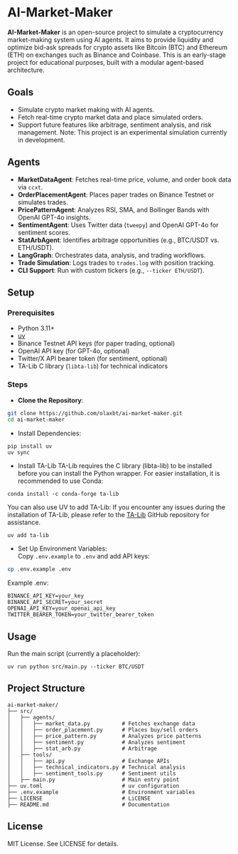 # AI-Market-Maker

**AI-Market-Maker** is an open-source project to simulate a cryptocurrency market-making system using AI agents. It aims to provide liquidity and optimize bid-ask spreads for crypto assets like Bitcoin (BTC) and Ethereum (ETH) on exchanges such as Binance and Coinbase. This is an early-stage project for educational purposes, built with a modular agent-based architecture.

## Goals

- Simulate crypto market making with AI agents.
- Fetch real-time crypto market data and place simulated orders.
- Support future features like arbitrage, sentiment analysis, and risk management.
  Note: This project is an experimental simulation currently in development.

## Agents

- **MarketDataAgent**: Fetches real-time price, volume, and order book data via `ccxt`.
- **OrderPlacementAgent**: Places paper trades on Binance Testnet or simulates trades.
- **PricePatternAgent**: Analyzes RSI, SMA, and Bollinger Bands with OpenAI GPT-4o insights.
- **SentimentAgent**: Uses Twitter data (`tweepy`) and OpenAI GPT-4o for sentiment scores.
- **StatArbAgent**: Identifies arbitrage opportunities (e.g., BTC/USDT vs. ETH/USDT).
- **LangGraph**: Orchestrates data, analysis, and trading workflows.
- **Trade Simulation**: Logs trades to `trades.log` with position tracking.
- **CLI Support**: Run with custom tickers (e.g., `--ticker ETH/USDT`).

## Setup

### Prerequisites

- Python 3.11+
- [uv](https://github.com/astral-sh/uv)
- Binance Testnet API keys (for paper trading, optional)
- OpenAI API key (for GPT-4o, optional)
- Twitter/X API bearer token (for sentiment, optional)
- TA-Lib C library (`libta-lib`) for technical indicators

### Steps

- **Clone the Repository**:

```bash
git clone https://github.com/olaxbt/ai-market-maker.git
cd ai-market-maker
```

- Install Dependencies:

```
pip install uv
uv sync
```

- Install TA-Lib
  TA-Lib requires the C library (libta-lib) to be installed before you can install the Python wrapper. For easier installation, it is recommended to use Conda:

```
conda install -c conda-forge ta-lib
```

You can also use UV to add TA-Lib:
If you encounter any issues during the installation of TA-Lib, please refer to the [TA-Lib](https://github.com/TA-Lib/ta-lib-python) GitHub repository for assistance.

```
uv add ta-lib
```

- Set Up Environment Variables:  
   Copy `.env.example` to `.env` and add API keys:

```bash
cp .env.example .env
```

Example .env:

```
BINANCE_API_KEY=your_key
BINANCE_API_SECRET=your_secret
OPENAI_API_KEY=your_openai_api_key
TWITTER_BEARER_TOKEN=your_twitter_bearer_token
```

## Usage

Run the main script (currently a placeholder):

```
uv run python src/main.py --ticker BTC/USDT
```

## Project Structure

```
ai-market-maker/
├── src/
│   ├── agents/
│   │   ├── market_data.py          # Fetches exchange data
│   │   ├── order_placement.py      # Places buy/sell orders
│   │   ├── price_pattern.py        # Analyzes price patterns
│   │   ├── sentiment.py            # Analyzes sentiment
│   │   ├── stat_arb.py             # Arbitrage
│   ├── tools/
│   │   ├── api.py                  # Exchange APIs
│   │   ├── technical_indicators.py # Technical analysis
│   │   ├── sentiment_tools.py      # Sentiment utils
│   ├── main.py                     # Main entry point
├── uv.toml                         # uv configuration
├── .env.example                    # Environment variables
├── LICENSE                         # LiCENSE
├── README.md                       # Documentation

```

## License

MIT License. See LICENSE for details.
